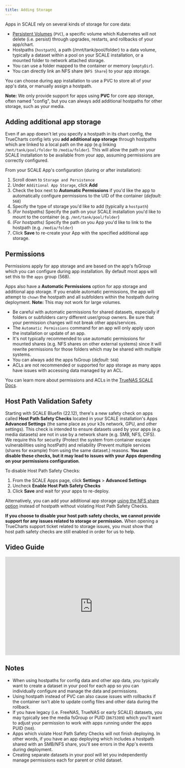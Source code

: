 ```yaml
---
title: Adding Storage
---
```



Apps in SCALE rely on several kinds of storage for core data:

- [Persistent Volumes](https://docs.k3s.io/storage) (`PVC`), a specific volume which Kubernetes will not delete (i.e. persist) through upgrades, restarts, and rollbacks of your app/chart.
- Hostpaths (`hostpath`), a path (/mnt/tank/pool/folder) to a data volume, typically a dataset within a pool on your SCALE installation, or a mounted folder to network attached storage.
- You can use a folder mapped to the container or memory (`emptyDir`).
- You can directly link an NFS share (`NFS Share`) to your app storage.

You can choose during app installation to use a PVC to store all of your app's data, or manually assign a hostpath.

**Note:** We only provide support for apps using **PVC** for core app storage, often named "config", but you can always add additional hostpaths for other storage, such as your media.

## Adding additional app storage

Even if an app doesn't let you specify a hostpath in its chart config, the TrueCharts config lets you **add additional app storage** through hostpaths which are linked to a local path on the app (e.g linking `/mnt/tank/pool/folder` to `/media/folder`). This will allow the path on your SCALE installation to be available from your app, assuming permissions are correctly configured.

From your SCALE App's configuration (during or after installation):

1. Scroll down to `Storage and Persistence`
2. Under `Additional App Storage`, click **Add**
3. Check the box next to **Automatic Permissions** if you'd like the app to automatically configure permissions to the UID of the container (_default:_ `568`)
4. Specify the type of storage you'd like to add (typically a `hostpath`)
5. _(For hostpaths)_ Specify the path on your SCALE installation you'd like to mount to the container (e.g. `/mnt/tank/pool/folder`)
6. _(For hostpaths)_ Specify the path on you App you'd like to link to the hostpath (e.g. `/media/folder`)
7. Click **Save** to re-create your App with the specified additional app storage.

## Permissions

Permissions apply for app storage and are based on the app's fsGroup which you can configure during app installation. By default most apps will set this to the `apps` group (568).

Apps also have a **Automatic Permissions** option for app storage and additional app storage. If you enable automatic permissions, the app will attempt to `chown` the hostpath and all subfolders within the hostpath during deployment. **Note:** This may not work for large volumes.

- Be careful with automatic permissions for shared datasets, especially if folders or subfolders carry different user/group owners. Be sure that your permission changes will not break other apps/services.
- The `Automatic Permissions` command for an app will only apply upon the installation or update of an app.
- It's not typically recommended to use automatic permissions for mounted shares (e.g. NFS shares on other external systems) since it will rewrite permissions for those folders which may be shared with multiple systems.
- You can always add the apps fsGroup (_default:_ `568`)
- ACLs are not recommended or supported for app storage as many apps have issues with accessing data managed by an ACL.

You can learn more about permissions and ACLs in the [TrueNAS SCALE Docs](https://www.truenas.com/docs/scale/scaleuireference/storage/datasets/editaclscreens/).

## Host Path Validation Safety

Starting with SCALE Bluefin (22.12), there's a new safety check on apps called **Host Path Safety Checks** located in your SCALE installation's Apps **Advanced Settings** (the same place as your k3s network, GPU, and other settings). This check is intended to ensure datasets used by your apps (e.g. media datasets) are not in use by a network share (e.g. SMB, NFS, CIFS). We require this for security (Protect the system from container escape vulnerabilities using hostPath) and reliability (Prevent multiple services (shares for example) from using the same dataset.) reasons. **You can disable these checks, but it may lead to issues with your Apps depending on your permissions configuration**.

To disable Host Path Safety Checks:

1. From the SCALE Apps page, click **Settings** > **Advanced Settings**
2. Uncheck **Enable Host Path Safety Checks**
3. Click **Save** and wait for your apps to re-deploy.

Alternatively, you can add your additional app storage [using the NFS share option](/scale/guides/nfs-share) instead of hostpath without violating Host Path Safety Checks.

**If you choose to disable your host path safety checks, we cannot provide support for any issues related to storage or permission.** When opening a TrueCharts support ticket related to storage issues, you must show that host path safety checks are still enabled in order for us to help.

## Video Guide

<iframe width="560" height="315" src="https://www.youtube.com/embed/aktv1r-KRI0" title="YouTube video player" frameBorder="0" allow="accelerometer; autoplay; clipboard-write; encrypted-media; gyroscope; picture-in-picture" allowFullScreen></iframe>

## Notes

- When using hostpaths for config data and other app data, you typically want to create a dataset in your pool for each app so you can individually configure and manage the data and permissions.
- Using hostpath instead of PVC can also cause issues with rollbacks if the container isn't able to update config files and other data during the rollback.
- If you have legacy (i.e. FreeNAS, TrueNAS or early SCALE) datasets, you may typically see the media fsGroup or PUID (`8675309`) which you'll want to adjust your permission to work with apps running under the apps PUID (`568`).
- Apps which violate Host Path Safety Checks will not finish deploying. In other words, if you have an app deploying which includes a hostpath shared with an SMB/NFS share, you'll see errors in the App's events during deployment.
- Creating separate datasets in your pool will let you independently manage permissions each for parent or child dataset.
